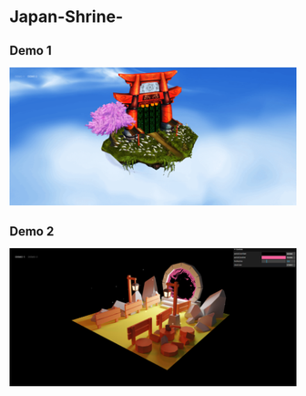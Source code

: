 # Japan-Shrine-

## Demo 1

![Japan-Shrine](./src/assets/demo1.png)

## Demo 2

![Portal-Scene](./src/assets/demo2.png)
